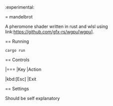 :experimental:

= mandelbrot

A pheromone shader written in rust and wlsl using link:https://github.com/gfx-rs/wgpu[wgpu].

== Running

`cargo run`

== Controls

|===
|Key |Action

|kbd:[Esc]
|Exit

== Settings

Should be self explanatory
